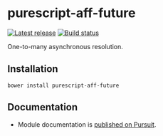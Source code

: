# purescript-aff-future

[![Latest release](http://img.shields.io/github/release/slamdata/purescript-aff-future.svg)](https://github.com/slamdata/purescript-aff-future/releases)
[![Build status](https://travis-ci.org/slamdata/purescript-aff-future.svg?branch=master)](https://travis-ci.org/slamdata/purescript-aff-future)

One-to-many asynchronous resolution.

## Installation

```
bower install purescript-aff-future
```

## Documentation

- Module documentation is [published on Pursuit](http://pursuit.purescript.org/packages/purescript-aff-future).

